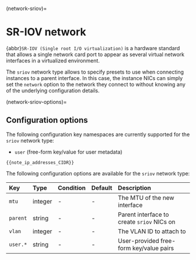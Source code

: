(network-sriov)=
# SR-IOV network

<!-- Include start SR-IOV intro -->
{abbr}`SR-IOV (Single root I/O virtualization)` is a hardware standard that allows a single network card port to appear as several virtual network interfaces in a virtualized environment.
<!-- Include end SR-IOV intro -->

The `sriov` network type allows to specify presets to use when connecting instances to a parent interface.
In this case, the instance NICs can simply set the `network` option to the network they connect to without knowing any of the underlying configuration details.

(network-sriov-options)=
## Configuration options

The following configuration key namespaces are currently supported for the `sriov` network type:

- `user` (free-form key/value for user metadata)

```{note}
{{note_ip_addresses_CIDR}}
```

The following configuration options are available for the `sriov` network type:

Key                             | Type      | Condition             | Default                   | Description
:--                             | :--       | :--                   | :--                       | :--
`mtu`                           | integer   | -                     | -                         | The MTU of the new interface
`parent`                        | string    | -                     | -                         | Parent interface to create `sriov` NICs on
`vlan`                          | integer   | -                     | -                         | The VLAN ID to attach to
`user.*`                        | string    | -                     | -                         | User-provided free-form key/value pairs
